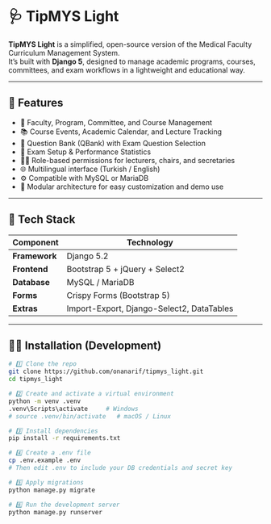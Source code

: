 # 🩺 TipMYS Light

**TipMYS Light** is a simplified, open-source version of the Medical Faculty Curriculum Management System.  
It’s built with **Django 5**, designed to manage academic programs, courses, committees, and exam workflows in a lightweight and educational way.

---

## 🚀 Features

- 🏫 Faculty, Program, Committee, and Course Management  
- 📚 Course Events, Academic Calendar, and Lecture Tracking  
- 🧠 Question Bank (QBank) with Exam Question Selection  
- 🧾 Exam Setup & Performance Statistics  
- 🧍‍♂️ Role-based permissions for lecturers, chairs, and secretaries  
- 🌐 Multilingual interface (Turkish / English)  
- ⚙️ Compatible with MySQL or MariaDB  
- 🧩 Modular architecture for easy customization and demo use

---

## 🧰 Tech Stack

| Component | Technology |
|------------|-------------|
| **Framework** | Django 5.2 |
| **Frontend** | Bootstrap 5 + jQuery + Select2 |
| **Database** | MySQL / MariaDB |
| **Forms** | Crispy Forms (Bootstrap 5) |
| **Extras** | Import-Export, Django-Select2, DataTables |

---

## 🧑‍💻 Installation (Development)

```bash
# 1️⃣ Clone the repo
git clone https://github.com/onanarif/tipmys_light.git
cd tipmys_light

# 2️⃣ Create and activate a virtual environment
python -m venv .venv
.venv\Scripts\activate     # Windows
# source .venv/bin/activate   # macOS / Linux

# 3️⃣ Install dependencies
pip install -r requirements.txt

# 4️⃣ Create a .env file
cp .env.example .env
# Then edit .env to include your DB credentials and secret key

# 5️⃣ Apply migrations
python manage.py migrate

# 6️⃣ Run the development server
python manage.py runserver
